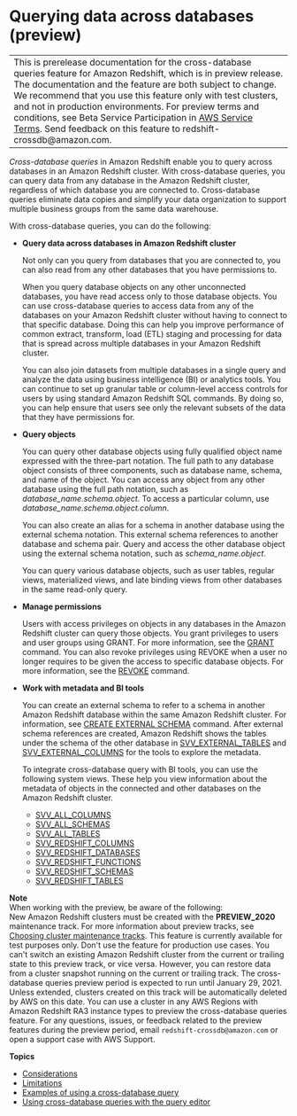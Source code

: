 # Querying data across databases \(preview\)<a name="cross-database-overview"></a>


|  | 
| --- |
| This is prerelease documentation for the cross\-database queries feature for Amazon Redshift, which is in preview release\. The documentation and the feature are both subject to change\. We recommend that you use this feature only with test clusters, and not in production environments\. For preview terms and conditions, see Beta Service Participation in [AWS Service Terms](https://aws.amazon.com/service-terms/)\. Send feedback on this feature to redshift\-crossdb@amazon\.com\.   | 

*Cross\-database queries* in Amazon Redshift enable you to query across databases in an Amazon Redshift cluster\. With cross\-database queries, you can query data from any database in the Amazon Redshift cluster, regardless of which database you are connected to\. Cross\-database queries eliminate data copies and simplify your data organization to support multiple business groups from the same data warehouse\.

With cross\-database queries, you can do the following:
+ **Query data across databases in Amazon Redshift cluster**

  Not only can you query from databases that you are connected to, you can also read from any other databases that you have permissions to\.

  When you query database objects on any other unconnected databases, you have read access only to those database objects\. You can use cross\-database queries to access data from any of the databases on your Amazon Redshift cluster without having to connect to that specific database\. Doing this can help you improve performance of common extract, transform, load \(ETL\) staging and processing for data that is spread across multiple databases in your Amazon Redshift cluster\. 

  You can also join datasets from multiple databases in a single query and analyze the data using business intelligence \(BI\) or analytics tools\. You can continue to set up granular table or column\-level access controls for users by using standard Amazon Redshift SQL commands\. By doing so, you can help ensure that users see only the relevant subsets of the data that they have permissions for\. 
+ **Query objects**

  You can query other database objects using fully qualified object name expressed with the three\-part notation\. The full path to any database object consists of three components, such as database name, schema, and name of the object\. You can access any object from any other database using the full path notation, such as *database\_name\.schema\.object*\. To access a particular column, use *database\_name\.schema\.object\.column*\. 

  You can also create an alias for a schema in another database using the external schema notation\. This external schema references to another database and schema pair\. Query and access the other database object using the external schema notation, such as *schema\_name\.object*\. 

  You can query various database objects, such as user tables, regular views, materialized views, and late binding views from other databases in the same read\-only query\.
+ **Manage permissions**

  Users with access privileges on objects in any databases in the Amazon Redshift cluster can query those objects\. You grant privileges to users and user groups using GRANT\. For more information, see the [GRANT](r_GRANT.md) command\. You can also revoke privileges using REVOKE when a user no longer requires to be given the access to specific database objects\. For more information, see the [REVOKE](r_REVOKE.md) command\.
+ **Work with metadata and BI tools**

  You can create an external schema to refer to a schema in another Amazon Redshift database within the same Amazon Redshift cluster\. For information, see [CREATE EXTERNAL SCHEMA](r_CREATE_EXTERNAL_SCHEMA.md) command\. After external schema references are created, Amazon Redshift shows the tables under the schema of the other database in [SVV\_EXTERNAL\_TABLES](r_SVV_EXTERNAL_TABLES.md) and [SVV\_EXTERNAL\_COLUMNS](r_SVV_EXTERNAL_COLUMNS.md) for the tools to explore the metadata\.

  To integrate cross\-database query with BI tools, you can use the following system views\. These help you view information about the metadata of objects in the connected and other databases on the Amazon Redshift cluster\.
  + [SVV\_ALL\_COLUMNS](r_SVV_ALL_COLUMNS.md)
  + [SVV\_ALL\_SCHEMAS](r_SVV_ALL_SCHEMAS.md)
  + [SVV\_ALL\_TABLES](r_SVV_ALL_TABLES.md)
  + [SVV\_REDSHIFT\_COLUMNS](r_SVV_REDSHIFT_COLUMNS.md)
  + [SVV\_REDSHIFT\_DATABASES](r_SVV_REDSHIFT_DATABASES.md)
  + [SVV\_REDSHIFT\_FUNCTIONS](r_SVV_REDSHIFT_FUNCTIONS.md)
  + [SVV\_REDSHIFT\_SCHEMAS](r_SVV_REDSHIFT_SCHEMAS.md)
  + [SVV\_REDSHIFT\_TABLES](r_SVV_REDSHIFT_TABLES.md)

**Note**  
When working with the preview, be aware of the following:  
New Amazon Redshift clusters must be created with the **PREVIEW\_2020** maintenance track\. For more information about preview tracks, see [Choosing cluster maintenance tracks](https://docs.aws.amazon.com/redshift/latest/mgmt/working-with-clusters.html#rs-mgmt-maintenance-tracks)\.
This feature is currently available for test purposes only\. Don't use the feature for production use cases\.
You can't switch an existing Amazon Redshift cluster from the current or trailing state to this preview track, or vice versa\. However, you can restore data from a cluster snapshot running on the current or trailing track\.
The cross\-database queries preview period is expected to run until January 29, 2021\. Unless extended, clusters created on this track will be automatically deleted by AWS on this date\.
You can use a cluster in any AWS Regions with Amazon Redshift RA3 instance types to preview the cross\-database queries feature\.
For any questions, issues, or feedback related to the preview features during the preview period, email `redshift-crossdb@amazon.com` or open a support case with AWS Support\. 

**Topics**
+ [Considerations](cross-database_usage.md)
+ [Limitations](cross-database_limitation.md)
+ [Examples of using a cross\-database query](cross-database_example.md)
+ [Using cross\-database queries with the query editor](cross-database_console.md)
